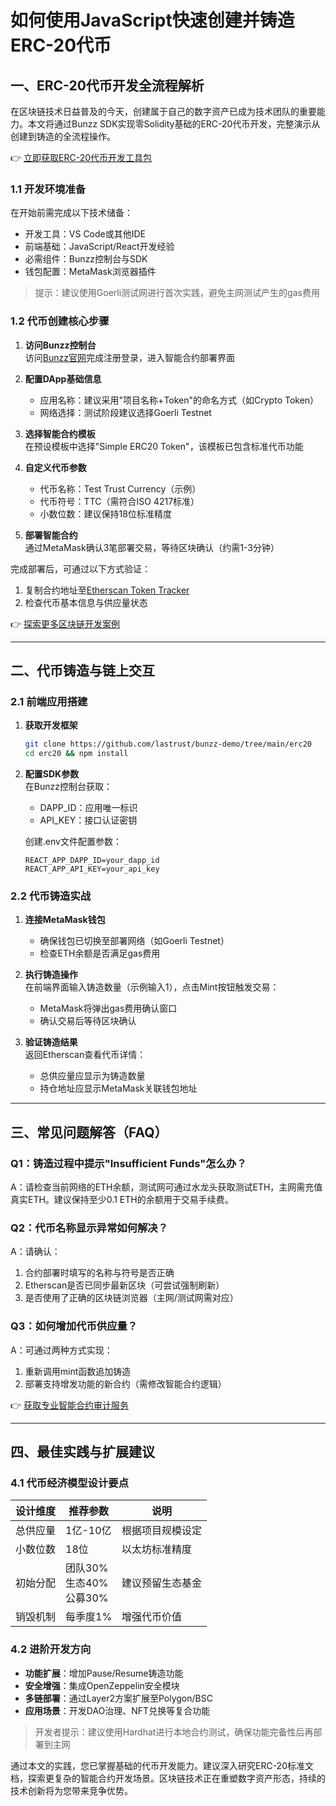 # 如何使用JavaScript快速创建并铸造ERC-20代币  

## 一、ERC-20代币开发全流程解析  

在区块链技术日益普及的今天，创建属于自己的数字资产已成为技术团队的重要能力。本文将通过Bunzz SDK实现零Solidity基础的ERC-20代币开发，完整演示从创建到铸造的全流程操作。  

👉 [立即获取ERC-20代币开发工具包](https://bit.ly/okx_welcome)  

### 1.1 开发环境准备  

在开始前需完成以下技术储备：  
- 开发工具：VS Code或其他IDE  
- 前端基础：JavaScript/React开发经验  
- 必需组件：Bunzz控制台与SDK  
- 钱包配置：MetaMask浏览器插件  

> 提示：建议使用Goerli测试网进行首次实践，避免主网测试产生的gas费用  

### 1.2 代币创建核心步骤  

1. **访问Bunzz控制台**  
   访问[Bunzz官网](https://www.bunzz.dev/)完成注册登录，进入智能合约部署界面  

2. **配置DApp基础信息**  
   - 应用名称：建议采用"项目名称+Token"的命名方式（如Crypto Token）  
   - 网络选择：测试阶段建议选择Goerli Testnet  

3. **选择智能合约模板**  
   在预设模板中选择"Simple ERC20 Token"，该模板已包含标准代币功能  

4. **自定义代币参数**  
   - 代币名称：Test Trust Currency（示例）  
   - 代币符号：TTC（需符合ISO 4217标准）  
   - 小数位数：建议保持18位标准精度  

5. **部署智能合约**  
   通过MetaMask确认3笔部署交易，等待区块确认（约需1-3分钟）  

完成部署后，可通过以下方式验证：  
1. 复制合约地址至[Etherscan Token Tracker](https://goerli.etherscan.io/tokens)  
2. 检查代币基本信息与供应量状态  

👉 [探索更多区块链开发案例](https://bit.ly/okx_welcome)  

---

## 二、代币铸造与链上交互  

### 2.1 前端应用搭建  

1. **获取开发框架**  
   ```bash
   git clone https://github.com/lastrust/bunzz-demo/tree/main/erc20
   cd erc20 && npm install
   ```

2. **配置SDK参数**  
   在Bunzz控制台获取：  
   - DAPP_ID：应用唯一标识  
   - API_KEY：接口认证密钥  

   创建.env文件配置参数：  
   ```env
   REACT_APP_DAPP_ID=your_dapp_id
   REACT_APP_API_KEY=your_api_key
   ```

### 2.2 代币铸造实战  

1. **连接MetaMask钱包**  
   - 确保钱包已切换至部署网络（如Goerli Testnet）  
   - 检查ETH余额是否满足gas费用  

2. **执行铸造操作**  
   在前端界面输入铸造数量（示例输入1），点击Mint按钮触发交易：  
   - MetaMask将弹出gas费用确认窗口  
   - 确认交易后等待区块确认  

3. **验证铸造结果**  
   返回Etherscan查看代币详情：  
   - 总供应量应显示为铸造数量  
   - 持仓地址应显示MetaMask关联钱包地址  

---

## 三、常见问题解答（FAQ）  

### Q1：铸造过程中提示"Insufficient Funds"怎么办？  
A：请检查当前网络的ETH余额，测试网可通过水龙头获取测试ETH，主网需充值真实ETH。建议保持至少0.1 ETH的余额用于交易手续费。  

### Q2：代币名称显示异常如何解决？  
A：请确认：  
1. 合约部署时填写的名称与符号是否正确  
2. Etherscan是否已同步最新区块（可尝试强制刷新）  
3. 是否使用了正确的区块链浏览器（主网/测试网需对应）  

### Q3：如何增加代币供应量？  
A：可通过两种方式实现：  
1. 重新调用mint函数追加铸造  
2. 部署支持增发功能的新合约（需修改智能合约逻辑）  

👉 [获取专业智能合约审计服务](https://bit.ly/okx_welcome)  

---

## 四、最佳实践与扩展建议  

### 4.1 代币经济模型设计要点  

| 设计维度 | 推荐参数 | 说明 |
|---------|---------|-----|
| 总供应量 | 1亿-10亿 | 根据项目规模设定 |
| 小数位数 | 18位 | 以太坊标准精度 |
| 初始分配 | 团队30%<br>生态40%<br>公募30% | 建议预留生态基金 |
| 销毁机制 | 每季度1% | 增强代币价值 |

### 4.2 进阶开发方向  

- **功能扩展**：增加Pause/Resume铸造功能  
- **安全增强**：集成OpenZeppelin安全模块  
- **多链部署**：通过Layer2方案扩展至Polygon/BSC  
- **应用场景**：开发DAO治理、NFT兑换等复合功能  

> 开发者提示：建议使用Hardhat进行本地合约测试，确保功能完备性后再部署到主网  

通过本文的实践，您已掌握基础的代币开发能力。建议深入研究ERC-20标准文档，探索更复杂的智能合约开发场景。区块链技术正在重塑数字资产形态，持续的技术创新将为您带来竞争优势。